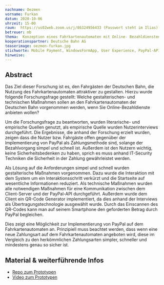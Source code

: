 ```yaml
---
nachname: Oezmen
vorname: Furkan
datum: 2020-10-06
uhrzeit: 15-00
raum:  https://us02web.zoom.us/j/86324956433 (Passwort steht im Ilias)
betreuer: mb
thema: 	Konzeption eines Fahrkartenautomaten mit Online- Bezahldiensten unter Berücksichtigung der Mensch Computer Interaktion und Mobile Payment
kooperationspartner: Deutsche Bahn AG
teaserimage: oezmen-furkan.jpg
stichworte: Mobile Payment, WindowsFormApp, User Experience, PayPal-API
hinweise:
---
```


## Abstract
Das Ziel dieser Forschung ist es, den Fahrgästen der Deutschen Bahn, die Nutzung des Fahrkartenautomaten attraktiver zu gestalten. Hierzu wurde folgende Forschungsfrage gestellt: Welche gestalterischen- und technischen Maßnahmen sollen an den Fahrkartenautomaten der Deutschen Bahn vorgenommen werden, wenn Sie Online-Bezahldienste anbieten wollen?

Um die Forschungsfrage zu beantworten, wurden literarische- und empirische Quellen genutzt, als empirische Quelle wurden Nutzerinterviews durchgeführt.
Die Ergebnisse, die anhand der Forschung erzielt wurden, zeigen dass die Nutzer bzw. Fahrgäste offen gegenüber der Implementierung von PayPal als Zahlungsmethode sind, solange der Bezahlvorgang simpel und schnell ist. Außerdem ist den Nutzern wichtig, keine Sicherheitsbedenken zu haben, sprich es muss anhand IT-Security Techniken die Sicherheit in der Zahlung gewährleistet werden.

Als Lösung auf die Anforderungen simpel und schnell wurden gestalterische Maßnahmen vorgenommen. Dazu wurde die Interaktion mit dem System um ein Interaktionsschritt verkürzt und die Startseite auf wesentliche Informationen reduziert. Als technische Maßnahmen wurden alle notwendigen Maßnahmen für eine Kommunikation zwischen dem Client-Server und der PayPal-API durchgeführt. Außerdem wurde dem Client ein QR-Code Generator implementiert, da dies anhand der Interviews als Übertragungstechnologie ausgewählt wurde. Durch das Einscannen des QR-Codes kann man auf seinem Smartphone den geforderten Betrag durch PayPal begleichen.

Dies zeigt eine Möglichkeit zur Implementierung von PayPal auf dem Fahrkartenautomaten an. Prinzipiell muss beachtet werden, dass wenn eine neue Zahlungsart auf dem Fahrkartenautomaten angeboten wird, diese im Vergleich zu den herkömmlichen Zahlungsarten simpler, schneller und mindestens genau so sicher ist.

## Material & weiterführende Infos
- [Repo zum Prototypen](https://github.com/furkanoezmen/projects)
- [Video zum Prototypen](https://youtu.be/oV3C9hcawNU)
